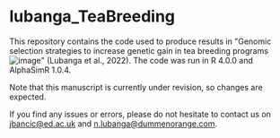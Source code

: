 # lubanga_TeaBreeding

This repository contains the code used to produce results in "Genomic selection strategies to increase genetic gain in tea breeding programs![image](https://user-images.githubusercontent.com/54885724/180734818-db903ef0-6f91-46a6-95db-46496f808653.png)" (Lubanga et al., 2022). The code was run in R 4.0.0 and AlphaSimR 1.0.4.

Note that this manuscript is currently under revision, so changes are expected. 

If you find any issues or errors, please do not hesitate to contact us on jbancic@ed.ac.uk and n.lubanga@dummenorange.com.
